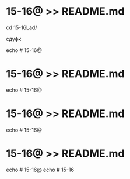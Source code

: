 # 15-16@ >> README.md




cd 15-16Lad/



сдуфк



echo # 15-16@
# 15-16@ >> README.md

echo # 15-16@
# 15-16@ >> README.md


echo # 15-16@
# 15-16@ >> README.md

echo # 15-16@
echo # 15-16
